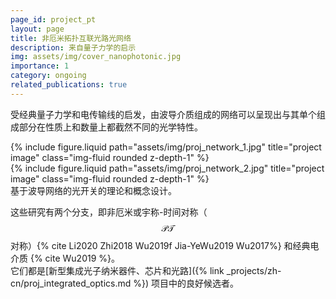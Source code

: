 ```yaml
---
page_id: project_pt
layout: page
title: 非厄米拓扑互联光路光网络
description: 来自量子力学的启示
img: assets/img/cover_nanophotonic.jpg
importance: 1
category: ongoing
related_publications: true
---
```


受经典量子力学和电传输线的启发，由波导介质组成的网络可以呈现出与其单个组成部分在性质上和数量上都截然不同的光学特性。

<div class="row justify-content-sm-center">
    <div class="col-sm-6 mt-3 mt-md-0">
        {% include figure.liquid path="assets/img/proj_network_1.jpg" title="project image" class="img-fluid rounded z-depth-1" %}
    </div>
    <div class="col-sm-6 mt-3 mt-md-0">
        {% include figure.liquid path="assets/img/proj_network_2.jpg" title="project image" class="img-fluid rounded z-depth-1" %}
    </div>
</div>
<div class="caption">
    基于波导网络的光开关的理论和概念设计。
</div>

这些研究有两个分支，即非厄米或宇称-时间对称（$$\mathcal{PT}$$对称）{% cite Li2020 Zhi2018 Wu2019f Jia-YeWu2019 Wu2017%} 和经典电介质 {% cite Wu2019 %}。  
它们都是[新型集成光子纳米器件、芯片和光路]({% link _projects/zh-cn/proj_integrated_optics.md %}) 项目中的良好候选者。